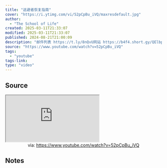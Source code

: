 ```yaml
---
title: "逃避者恢复指南"
cover: "https://i.ytimg.com/vi/52pCpBu_iVQ/maxresdefault.jpg"
author:
  - "The School of Life"
created: 2025-03-11T21:33:07
modified: 2025-03-11T21:33:07
published: 2024-08-21T21:00:09
description: "邮件列表 https://t.ly/8nQvU网站 https://b4f4.short.gy/QElbpO应用程序 https://t.ly/kpfDa博客 https://t.ly/DhSrw播放列表 http://bit.ly/TSOLrelationshipsFacebook: https://www.facebook.com/theschooloflifelondon/  T"
source: "https://www.youtube.com/watch?v=52pCpBu_iVQ"
tags:
  - "youtube"
tags-link:
type: "video"
---
```

## Source

<iframe src="https://www.youtube.com/embed/52pCpBu_iVQ" allow="accelerometer; autoplay; clipboard-write; encrypted-media; gyroscope; picture-in-picture; web-share" referrerpolicy="strict-origin-when-cross-origin" allowfullscreen></iframe>
<center>via: <a href='https://www.youtube.com/watch?v=52pCpBu_iVQ' target='_blank' class='external-link'>https://www.youtube.com/watch?v=52pCpBu_iVQ</a></center>

## Notes

